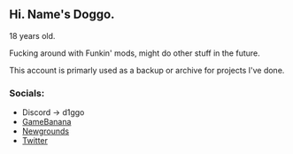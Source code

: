 ## Hi. Name's Doggo.

18 years old.

Fucking around with Funkin' mods, might do other stuff in the future.

This account is primarly used as a backup or archive for projects I've done.

### Socials:
* Discord -> d1ggo
* [GameBanana](https://gamebanana.com/members/2402280)
* [Newgrounds](https://d1ggong.newgrounds.com/)
* [Twitter](https://twitter.com/_d1ggo)
